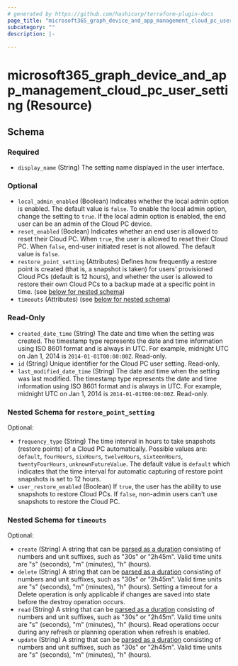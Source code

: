 ```yaml
---
# generated by https://github.com/hashicorp/terraform-plugin-docs
page_title: "microsoft365_graph_device_and_app_management_cloud_pc_user_setting Resource - microsoft365"
subcategory: ""
description: |-
  
---
```


# microsoft365_graph_device_and_app_management_cloud_pc_user_setting (Resource)





<!-- schema generated by tfplugindocs -->
## Schema

### Required

- `display_name` (String) The setting name displayed in the user interface.

### Optional

- `local_admin_enabled` (Boolean) Indicates whether the local admin option is enabled. The default value is `false`. To enable the local admin option, change the setting to `true`. If the local admin option is enabled, the end user can be an admin of the Cloud PC device.
- `reset_enabled` (Boolean) Indicates whether an end user is allowed to reset their Cloud PC. When `true`, the user is allowed to reset their Cloud PC. When `false`, end-user initiated reset is not allowed. The default value is `false`.
- `restore_point_setting` (Attributes) Defines how frequently a restore point is created (that is, a snapshot is taken) for users' provisioned Cloud PCs (default is 12 hours), and whether the user is allowed to restore their own Cloud PCs to a backup made at a specific point in time. (see [below for nested schema](#nestedatt--restore_point_setting))
- `timeouts` (Attributes) (see [below for nested schema](#nestedatt--timeouts))

### Read-Only

- `created_date_time` (String) The date and time when the setting was created. The timestamp type represents the date and time information using ISO 8601 format and is always in UTC. For example, midnight UTC on Jan 1, 2014 is `2014-01-01T00:00:00Z`. Read-only.
- `id` (String) Unique identifier for the Cloud PC user setting. Read-only.
- `last_modified_date_time` (String) The date and time when the setting was last modified. The timestamp type represents the date and time information using ISO 8601 format and is always in UTC. For example, midnight UTC on Jan 1, 2014 is `2014-01-01T00:00:00Z`. Read-only.

<a id="nestedatt--restore_point_setting"></a>
### Nested Schema for `restore_point_setting`

Optional:

- `frequency_type` (String) The time interval in hours to take snapshots (restore points) of a Cloud PC automatically. Possible values are: `default`, `fourHours`, `sixHours`, `twelveHours`, `sixteenHours`, `twentyFourHours`, `unknownFutureValue`. The default value is `default` which indicates that the time interval for automatic capturing of restore point snapshots is set to 12 hours.
- `user_restore_enabled` (Boolean) If `true`, the user has the ability to use snapshots to restore Cloud PCs. If `false`, non-admin users can't use snapshots to restore the Cloud PC.


<a id="nestedatt--timeouts"></a>
### Nested Schema for `timeouts`

Optional:

- `create` (String) A string that can be [parsed as a duration](https://pkg.go.dev/time#ParseDuration) consisting of numbers and unit suffixes, such as "30s" or "2h45m". Valid time units are "s" (seconds), "m" (minutes), "h" (hours).
- `delete` (String) A string that can be [parsed as a duration](https://pkg.go.dev/time#ParseDuration) consisting of numbers and unit suffixes, such as "30s" or "2h45m". Valid time units are "s" (seconds), "m" (minutes), "h" (hours). Setting a timeout for a Delete operation is only applicable if changes are saved into state before the destroy operation occurs.
- `read` (String) A string that can be [parsed as a duration](https://pkg.go.dev/time#ParseDuration) consisting of numbers and unit suffixes, such as "30s" or "2h45m". Valid time units are "s" (seconds), "m" (minutes), "h" (hours). Read operations occur during any refresh or planning operation when refresh is enabled.
- `update` (String) A string that can be [parsed as a duration](https://pkg.go.dev/time#ParseDuration) consisting of numbers and unit suffixes, such as "30s" or "2h45m". Valid time units are "s" (seconds), "m" (minutes), "h" (hours).
